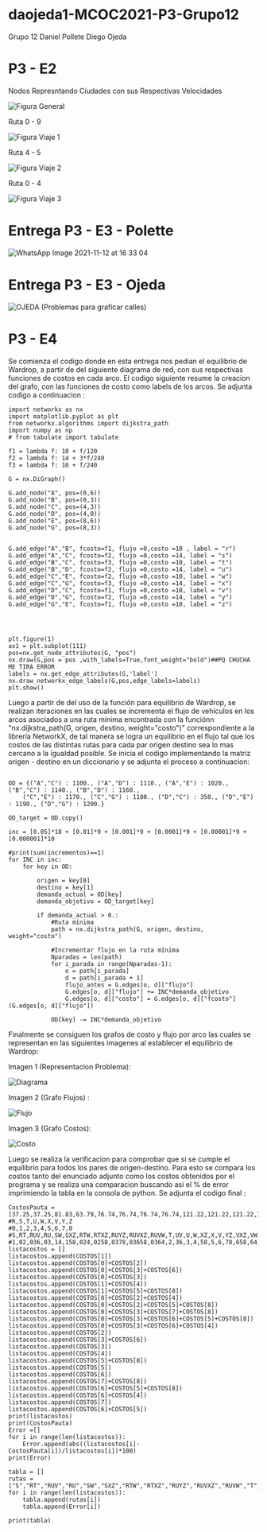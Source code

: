 # daojeda1-MCOC2021-P3-Grupo12

Grupo 12
Daniel Pollete
Diego Ojeda


# P3 - E2


Nodos Represntando Ciudades con sus Respectivas Velocidades

![Figura General](https://user-images.githubusercontent.com/88356329/141036716-6cad3a4b-e9d4-4546-810a-479a9a3693a9.png)

Ruta 0 - 9 

![Figura Viaje 1](https://user-images.githubusercontent.com/88356329/141036727-cb1e6123-8f78-490a-84a3-a612a0f95790.png)

Ruta 4 - 5

![Figura Viaje 2](https://user-images.githubusercontent.com/88356329/141036757-f266e787-8a68-4670-9451-b61da0f75b44.png)


Ruta 0 - 4

![Figura Viaje 3](https://user-images.githubusercontent.com/88356329/141036767-e3e7021e-baf2-4d6b-b6e1-ca3a4c23bfef.png)


# Entrega P3 - E3 - Polette

![WhatsApp Image 2021-11-12 at 16 33 04](https://user-images.githubusercontent.com/88356329/141525857-e91a6b50-ac5a-4dcc-9554-9892f811f983.jpeg)

# Entrega P3 - E3 - Ojeda
![OJEDA](https://user-images.githubusercontent.com/53507891/141601381-f8be46c9-a2f4-41db-ae6f-b113b7981481.jpeg)
(Problemas para graficar calles)


# P3 - E4

Se comienza el codigo donde en esta entrega nos pedian el equilibrio de Wardrop, a partir de del siguiente diagrama de red, con sus respectivas funciones de costos en cada arco. El codigo siguiente resume la creacion del grafo, con las funciones de costo como labels de los arcos. Se adjunta codigo a continuacion :

```
import networkx as nx
import matplotlib.pyplot as plt
from networkx.algorithms import dijkstra_path
import numpy as np
# from tabulate import tabulate

f1 = lambda f: 10 + f/120
f2 = lambda f: 14 + 3*f/240
f3 = lambda f: 10 + f/240

G = nx.DiGraph()

G.add_node("A", pos=(0,6))
G.add_node("B", pos=(0,3))
G.add_node("C", pos=(4,3))
G.add_node("D", pos=(4,0))
G.add_node("E", pos=(8,6))
G.add_node("G", pos=(8,3))


G.add_edge("A","B", fcosto=f1, flujo =0,costo =10 , label = "r")
G.add_edge("A","C", fcosto=f2, flujo =0,costo =14, label = "s")
G.add_edge("B","C", fcosto=f3, flujo =0,costo =10, label = "t")
G.add_edge("B","D", fcosto=f2, flujo =0,costo =14, label = "u")
G.add_edge("C","E", fcosto=f2, flujo =0,costo =10, label = "w")
G.add_edge("C","G", fcosto=f3, flujo =0,costo =14, label = "x")
G.add_edge("D","C", fcosto=f1, flujo =0,costo =10, label = "v")
G.add_edge("D","G", fcosto=f2, flujo =0,costo =14, label = "y")
G.add_edge("G","E", fcosto=f1, flujo =0,costo =10, label = "z")




plt.figure(1)
ax1 = plt.subplot(111)
pos=nx.get_node_attributes(G, "pos")
nx.draw(G,pos = pos ,with_labels=True,font_weight="bold")##PQ CHUCHA ME TIRA ERROR
labels = nx.get_edge_attributes(G,'label')
nx.draw_networkx_edge_labels(G,pos,edge_labels=labels)
plt.show()
```

Luego a partir de del uso de la función para equilibrio de Wardrop, se realizan iteraciones en las cuales se incrementa el flujo de vehículos en los arcos asociados a una ruta mínima encontrada con la funciónn "nx.dijkstra_path(G, origen, destino, weight="costo")" correspondiente a la librería NetworkX, de tal manera se logra un equilibrio en el flujo tal que los costos de las distintas rutas para cada par origen destino sea lo mas cercano a la igualdad posible. Se inicia el codigo implementando la matriz origen - destino en un diccionario y se adjunta el proceso a continuacion:

```

OD = {("A","C") : 1100., ("A","D") : 1110., ("A","E") : 1020., ("B","C") : 1140., ("B","D") : 1160.,
	("C","E") : 1170., ("C","G") : 1180., ("D","C") : 350., ("D","E") : 1190., ("D","G") : 1200.}

OD_target = OD.copy()

inc = [0.05]*18 + [0.01]*9 + [0.001]*9 + [0.0001]*9 + [0.00001]*9 + [0.000001]*10

#print(sum(incrementos)==1)
for INC in inc:
    for key in OD:
    
    	origen = key[0]
    	destino = key[1]
    	demanda_actual = OD[key]
    	demanda_objetivo = OD_target[key]
        
    	if demanda_actual > 0.:
    		#Ruta mínima
    		path = nx.dijkstra_path(G, origen, destino, weight="costo")
    
    		#Incrementar flujo en la ruta mínima
    		Nparadas = len(path)
    		for i_parada in range(Nparadas-1):
    			o = path[i_parada]
    			d = path[i_parada + 1]
    			flujo_antes = G.edges[o, d]["flujo"]
    			G.edges[o, d]["flujo"] += INC*demanda_objetivo
    			G.edges[o, d]["costo"] = G.edges[o, d]["fcosto"](G.edges[o, d]["flujo"])
    
    		OD[key] -= INC*demanda_objetivo
```
Finalmente se consiguen los grafos de costo y flujo por arco las cuales se representan en las siguientes imagenes al establecer el equilibrio de Wardrop: 

Imagen 1 (Representacion Problema):


![Diagrama](https://user-images.githubusercontent.com/88356329/142122112-bd50f9b7-0a79-4da8-84f8-729f06b80b4a.png)


Imagen 2 (Grafo Flujos) :


![Flujo](https://user-images.githubusercontent.com/88356329/142122179-97d0d93f-fe73-40fa-a3c8-e1a25c62e3dd.png)

Imagen 3 (Grafo Costos):


![Costo](https://user-images.githubusercontent.com/88356329/142122227-1bffc920-78bc-46cc-9342-05bb2440c80e.png)



Luego se realiza la verificacion para comprobar que si se cumple el equilibrio para todos los pares de origen-destino. Para esto se compara los costos tanto del enunciado adjunto como los costos obtenidos por el programa y se realiza una comparacion buscando asi el % de error imprimiendo la tabla en la consola de python. Se adjunta el codigo final :

```
CostosPauta = [37.25,37.25,81.83,63.79,76.74,76.74,76.74,76.74,121.22,121.22,121.22,15.83,60.42,42.38,39.39,39.39,18.14,18.04,57.42,57.42,57.42,36.19,36.19]
#R,S,T,U,W,X,V,Y,Z
#0,1,2,3,4,5,6,7,8
#S,RT,RUV,RU,SW,SXZ,RTW,RTXZ,RUYZ,RUVXZ,RUVW,T,UV,U,W,XZ,X,V,YZ,VXZ,VW,Y,VX
#1,02,036,03,14,158,024,0258,0378,03658,0364,2,36,3,4,58,5,6,78,658,64,7,65
listacostos = []
listacostos.append(COSTOS[1])
listacostos.append(COSTOS[0]+COSTOS[2])
listacostos.append(COSTOS[0]+COSTOS[3]+COSTOS[6])
listacostos.append(COSTOS[0]+COSTOS[3])
listacostos.append(COSTOS[1]+COSTOS[4])
listacostos.append(COSTOS[1]+COSTOS[5]+COSTOS[8])
listacostos.append(COSTOS[0]+COSTOS[2]+COSTOS[4])
listacostos.append(COSTOS[0]+COSTOS[2]+COSTOS[5]+COSTOS[8])
listacostos.append(COSTOS[0]+COSTOS[3]+COSTOS[7]+COSTOS[8])
listacostos.append(COSTOS[0]+COSTOS[3]+COSTOS[6]+COSTOS[5]+COSTOS[8])
listacostos.append(COSTOS[0]+COSTOS[3]+COSTOS[6]+COSTOS[4])
listacostos.append(COSTOS[2])
listacostos.append(COSTOS[3]+COSTOS[6])
listacostos.append(COSTOS[3])
listacostos.append(COSTOS[4])
listacostos.append(COSTOS[5]+COSTOS[8])
listacostos.append(COSTOS[5])
listacostos.append(COSTOS[6])
listacostos.append(COSTOS[7]+COSTOS[8])
listacostos.append(COSTOS[6]+COSTOS[5]+COSTOS[8])
listacostos.append(COSTOS[6]+COSTOS[4])
listacostos.append(COSTOS[7])
listacostos.append(COSTOS[6]+COSTOS[5])
print(listacostos)
print(CostosPauta)
Error =[]
for i in range(len(listacostos)):
    Error.append(abs((listacostos[i]-CostosPauta[i])/listacostos[i])*100)
print(Error)

tabla = []
rutas = ["S","RT","RUV","RU","SW","SXZ","RTW","RTXZ","RUYZ","RUVXZ","RUVW","T","UV","U","W","XZ","X","V","YZ","VXZ","VW","Y","VX"]
for i in range(len(listacostos)):
    tabla.append(rutas[i])
    tabla.append(Error[i])

print(tabla)
```


